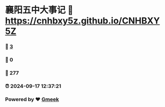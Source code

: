 # 襄阳五中大事记 :link: https://cnhbxy5z.github.io/CNHBXY5Z 
### :page_facing_up: [3](https://cnhbxy5z.github.io/CNHBXY5Z/tag.html) 
### :speech_balloon: 0 
### :hibiscus: 277 
### :alarm_clock: 2024-09-17 12:37:21 
### Powered by :heart: [Gmeek](https://github.com/Meekdai/Gmeek)
